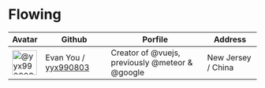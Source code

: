# Flowing

| Avatar                                                                                                                                                                                            | Github                                               | Porfile                                         | Address            |
| ------------------------------------------------------------------------------------------------------------------------------------------------------------------------------------------------- | ---------------------------------------------------- | ----------------------------------------------- | ------------------ |
| <img class="avatar ghh-user-x tooltipstered" height="50" width="50" alt="@yyx990803" src="https://avatars0.githubusercontent.com/u/499550?s=88&amp;v=4" style="box-shadow: transparent 0px 0px;"> | Evan You / [yyx990803](https://github.com/yyx990803) | Creator of @vuejs, previously @meteor & @google | New Jersey / China |

